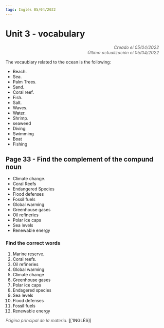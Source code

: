 ```yaml
---
tags: Inglés 05/04/2022
---
```


# Unit 3 - vocabulary
<div style="text-align: right; opacity: 0.7; font-style: italic;">Creado el 05/04/2022</div>
<div style="text-align: right; opacity: 0.7; font-style: italic;">Última actualización el 05/04/2022</div>

The vocaublary related to the ocean is the following:

- Beach.
- Sea.
- Palm Trees.
- Sand.
- Coral reef.
- Fish.
- Salt.
- Waves.
- Water.
- Shrimp.
- seaweed
- Diving
- Swimming
- Boat
- Fishing

## Page 33 - Find the complement of the compund noun

- Climate change.
- Coral Reefs
- Endangered Species
- Flood defenses
- Fossil fuels
- Global warming
- Greenhouse gases
- Oil refineries
- Polar ice caps
- Sea levels
- Renewable energy

### Find the correct words

1. Marine reserve.
2. Coral reefs.
3. Oil refineries 
4. Global warming
5. Climate change
6. Greenhouse gases
7. Polar ice caps
8. Endagered species
9. Sea levels
10. Flood defenses
11. Fossil fuels
12. Renewable energy

<span style="opacity: 0.7; font-style: italic;">Página principal de la materia:</span> [['INGLÉS]]